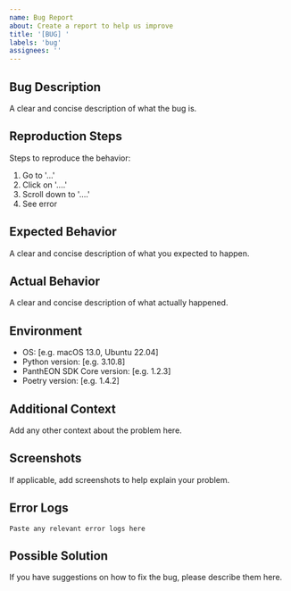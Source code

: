 ```yaml
---
name: Bug Report
about: Create a report to help us improve
title: '[BUG] '
labels: 'bug'
assignees: ''
---
```


## Bug Description

A clear and concise description of what the bug is.

## Reproduction Steps

Steps to reproduce the behavior:

1. Go to '...'
2. Click on '....'
3. Scroll down to '....'
4. See error

## Expected Behavior

A clear and concise description of what you expected to happen.

## Actual Behavior

A clear and concise description of what actually happened.

## Environment

- OS: [e.g. macOS 13.0, Ubuntu 22.04]
- Python version: [e.g. 3.10.8]
- PanthEON SDK Core version: [e.g. 1.2.3]
- Poetry version: [e.g. 1.4.2]

## Additional Context

Add any other context about the problem here.

## Screenshots

If applicable, add screenshots to help explain your problem.

## Error Logs

```
Paste any relevant error logs here
```

## Possible Solution

If you have suggestions on how to fix the bug, please describe them here.

